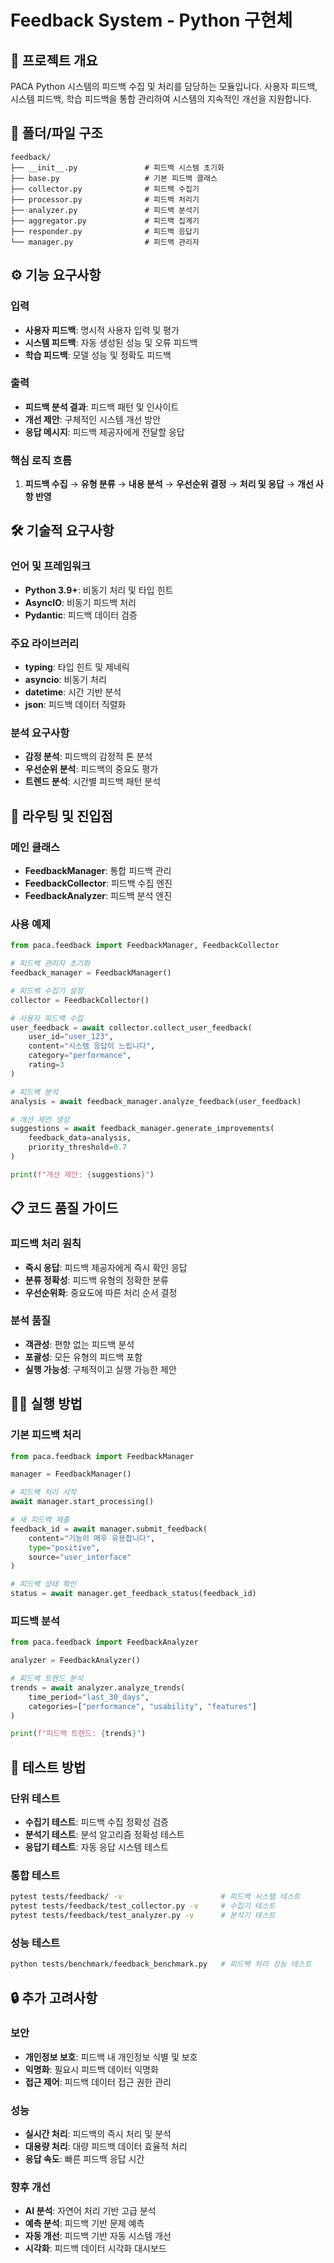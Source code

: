 # Feedback System - Python 구현체

## 🎯 프로젝트 개요
PACA Python 시스템의 피드백 수집 및 처리를 담당하는 모듈입니다. 사용자 피드백, 시스템 피드백, 학습 피드백을 통합 관리하여 시스템의 지속적인 개선을 지원합니다.

## 📁 폴더/파일 구조

```
feedback/
├── __init__.py               # 피드백 시스템 초기화
├── base.py                   # 기본 피드백 클래스
├── collector.py              # 피드백 수집기
├── processor.py              # 피드백 처리기
├── analyzer.py               # 피드백 분석기
├── aggregator.py             # 피드백 집계기
├── responder.py              # 피드백 응답기
└── manager.py                # 피드백 관리자
```

## ⚙️ 기능 요구사항

### 입력
- **사용자 피드백**: 명시적 사용자 입력 및 평가
- **시스템 피드백**: 자동 생성된 성능 및 오류 피드백
- **학습 피드백**: 모델 성능 및 정확도 피드백

### 출력
- **피드백 분석 결과**: 피드백 패턴 및 인사이트
- **개선 제안**: 구체적인 시스템 개선 방안
- **응답 메시지**: 피드백 제공자에게 전달할 응답

### 핵심 로직 흐름
1. **피드백 수집** → **유형 분류** → **내용 분석** → **우선순위 결정** → **처리 및 응답** → **개선 사항 반영**

## 🛠️ 기술적 요구사항

### 언어 및 프레임워크
- **Python 3.9+**: 비동기 처리 및 타입 힌트
- **AsyncIO**: 비동기 피드백 처리
- **Pydantic**: 피드백 데이터 검증

### 주요 라이브러리
- **typing**: 타입 힌트 및 제네릭
- **asyncio**: 비동기 처리
- **datetime**: 시간 기반 분석
- **json**: 피드백 데이터 직렬화

### 분석 요구사항
- **감정 분석**: 피드백의 감정적 톤 분석
- **우선순위 분석**: 피드백의 중요도 평가
- **트렌드 분석**: 시간별 피드백 패턴 분석

## 🚀 라우팅 및 진입점

### 메인 클래스
- **FeedbackManager**: 통합 피드백 관리
- **FeedbackCollector**: 피드백 수집 엔진
- **FeedbackAnalyzer**: 피드백 분석 엔진

### 사용 예제
```python
from paca.feedback import FeedbackManager, FeedbackCollector

# 피드백 관리자 초기화
feedback_manager = FeedbackManager()

# 피드백 수집기 설정
collector = FeedbackCollector()

# 사용자 피드백 수집
user_feedback = await collector.collect_user_feedback(
    user_id="user_123",
    content="시스템 응답이 느립니다",
    category="performance",
    rating=3
)

# 피드백 분석
analysis = await feedback_manager.analyze_feedback(user_feedback)

# 개선 제안 생성
suggestions = await feedback_manager.generate_improvements(
    feedback_data=analysis,
    priority_threshold=0.7
)

print(f"개선 제안: {suggestions}")
```

## 📋 코드 품질 가이드

### 피드백 처리 원칙
- **즉시 응답**: 피드백 제공자에게 즉시 확인 응답
- **분류 정확성**: 피드백 유형의 정확한 분류
- **우선순위화**: 중요도에 따른 처리 순서 결정

### 분석 품질
- **객관성**: 편향 없는 피드백 분석
- **포괄성**: 모든 유형의 피드백 포함
- **실행 가능성**: 구체적이고 실행 가능한 제안

## 🏃‍♂️ 실행 방법

### 기본 피드백 처리
```python
from paca.feedback import FeedbackManager

manager = FeedbackManager()

# 피드백 처리 시작
await manager.start_processing()

# 새 피드백 제출
feedback_id = await manager.submit_feedback(
    content="기능이 매우 유용합니다",
    type="positive",
    source="user_interface"
)

# 피드백 상태 확인
status = await manager.get_feedback_status(feedback_id)
```

### 피드백 분석
```python
from paca.feedback import FeedbackAnalyzer

analyzer = FeedbackAnalyzer()

# 피드백 트렌드 분석
trends = await analyzer.analyze_trends(
    time_period="last_30_days",
    categories=["performance", "usability", "features"]
)

print(f"피드백 트렌드: {trends}")
```

## 🧪 테스트 방법

### 단위 테스트
- **수집기 테스트**: 피드백 수집 정확성 검증
- **분석기 테스트**: 분석 알고리즘 정확성 테스트
- **응답기 테스트**: 자동 응답 시스템 테스트

### 통합 테스트
```bash
pytest tests/feedback/ -v                      # 피드백 시스템 테스트
pytest tests/feedback/test_collector.py -v     # 수집기 테스트
pytest tests/feedback/test_analyzer.py -v      # 분석기 테스트
```

### 성능 테스트
```bash
python tests/benchmark/feedback_benchmark.py   # 피드백 처리 성능 테스트
```

## 🔒 추가 고려사항

### 보안
- **개인정보 보호**: 피드백 내 개인정보 식별 및 보호
- **익명화**: 필요시 피드백 데이터 익명화
- **접근 제어**: 피드백 데이터 접근 권한 관리

### 성능
- **실시간 처리**: 피드백의 즉시 처리 및 분석
- **대용량 처리**: 대량 피드백 데이터 효율적 처리
- **응답 속도**: 빠른 피드백 응답 시간

### 향후 개선
- **AI 분석**: 자연어 처리 기반 고급 분석
- **예측 분석**: 피드백 기반 문제 예측
- **자동 개선**: 피드백 기반 자동 시스템 개선
- **시각화**: 피드백 데이터 시각화 대시보드